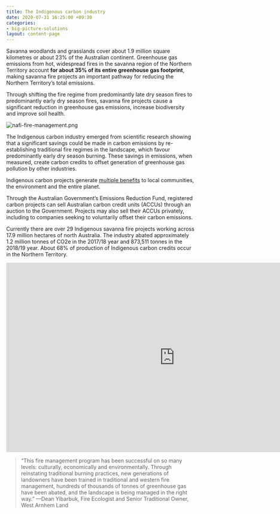 ```yaml
---
title: The Indigenous carbon industry
date: 2020-07-31 16:25:00 +09:30
categories:
- big-picture-solutions
layout: content-page
---
```


Savanna woodlands and grasslands cover about 1.9 million square kilometres or about 23% of the Australian continent. Greenhouse gas emissions from hot, widespread fires in the savanna region of the Northern Territory account **for about 35% of its entire greenhouse gas footprint**, making savanna fire projects an important pathway for reducing the Northern Territory’s total emissions.

Through shifting the fire regime from predominantly late dry season fires to predominantly early dry season fires, savanna fire projects cause a significant reduction in greenhouse gas emissions, increase biodiversity and improve soil health.

![nafi-fire-management.png](/uploads/nafi-fire-management.png)

The Indigenous carbon industry emerged from scientific research showing that a significant savings could be made in carbon emissions by re-establishing traditional fire regimes in the landscape, which favour predominantly early dry season burning. These savings in emissions, when measured, create carbon credits to offset generation of greenhouse gas pollution by other industries.

Indigenous carbon projects generate [multiple benefits](https://bushfiresresearch.files.wordpress.com/2019/03/theme2.2.pdf) to local communities, the environment and the entire planet.

Through the Australian Government’s Emissions Reduction Fund, registered carbon projects can sell Australian carbon credit units (ACCUs) through an auction to the Government. Projects may also sell their ACCUs privately, including to companies seeking to voluntarily offset their carbon emissions.

Currently there are over 29 Indigenous savanna fire projects working across 17.9 million hectares of north Australia. The industry abated approximately 1.2 million tonnes of CO2e in the 2017/18 year and 873,511 tonnes in the 2018/19 year. About 68% of production of Indigenous carbon credits occur in the Northern Territory. 

<iframe width="900" height="506" src="https://www.youtube.com/embed/Z8x1DS2-WSs" frameborder="0" allow="accelerometer; autoplay; encrypted-media; gyroscope; picture-in-picture" allowfullscreen></iframe>

> “This fire management program has been successful on so many levels: culturally, economically and environmentally. Through reinstating traditional burning practices, new generations of landowners have been trained in traditional and western fire management, hundreds of thousands of tonnes of greenhouse gas have been abated, and the landscape is being managed in the right way.”
> —Dean Yibarbuk, Fire Ecologist and Senior Traditional Owner, West Arnhem Land
